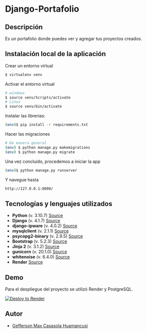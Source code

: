 # Django-Portafolio

## Descripción
Es un portafolio donde puedes ver y agregar tus proyectos creados.

## Instalación local de la aplicación

Crear un entorno virtual

```sh
$ virtualenv venv
```

Activar el entorno virtual
```sh
# windows
$ source venv/Scripts/activate
# Linux
$ source venv/bin/activate
```

Instalar las librerias:

```sh
(env)$ pip install -r requirements.txt
```

Hacer las migraciones
```sh
# De manera general
(env) $ python manage.py makemigrations
(env) $ python manage.py migrate
```

Una vez concluido, procedemos a iniciar la app

```sh
(env)$ python manage.py runserver
```
Y navegue hasta 
```sh
http://127.0.0.1:8000/
```
## Tecnologías y lenguajes utilizados

* **Python** (v. 3.10.7) [Source](https://www.python.org/)
* **Django** (v. 4.1.7)  [Source](https://www.djangoproject.com/)
* **django-ipware** (v. 4.0.2) [Source](https://pypi.org/project/django-ipware/)
* **mysqlclient** (v. 2.1.1) [Source](https://pypi.org/project/mysqlclient/)
* **psycopg2-binary** (v. 2.9.5) [Source](https://pypi.org/project/psycopg2-binary/)
* **Bootstrap** (v. 5.2.3) [Source](https://getbootstrap.com/docs/5.3/getting-started/introduction/)
* **Jinja 2** (v. 3.1.2) [Source](https://jinja.palletsprojects.com/en/3.1.x/)
* **gunicorn** (v. 20.1.0) [Source](https://gunicorn.org/)
* **whitenoise** (v. 6.4.0) [Source](https://whitenoise.readthedocs.io/en/latest/)
* **Render**  [Source](https://render.com/docs/deploy-django)

## Demo
Para el despliegue del proyecto se utilizó Render y PostgreSQL.

[![Deploy to Render](https://render.com/images/deploy-to-render-button.svg)](https://django-portfolio-4771.onrender.com)

## Autor
- [Gefferson Max Casasola Huamancusi](https://www.github.com/Geffrerson7)
